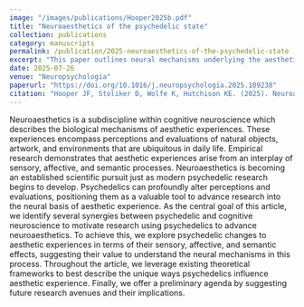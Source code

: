 ```yaml
---
image: "/images/publications/Hooper2025b.pdf"
title: "Neuroaesthetics of the psychedelic state"
collection: publications
category: manuscripts
permalink: /publication/2025-neuroaesthetics-of-the-psychedelic-state
excerpt: "This paper outlines neural mechanisms underlying the aesthetic experience during psychedelic states and calls for direct research."
date: 2025-07-26
venue: "Neuropsychologia"
paperurl: "https://doi.org/10.1016/j.neuropsychologia.2025.109238"
citation: "Hooper JF, Stoliker D, Wolfe K, Hutchison KE. (2025). Neuroaesthetics of the psychedelic state. <i>Neuropsychologia</i>."
---
```


Neuroaesthetics is a subdiscipline within cognitive neuroscience which describes the biological mechanisms of aesthetic experiences. These experiences encompass perceptions and evaluations of natural objects, artwork, and environments that are ubiquitous in daily life. Empirical research demonstrates that aesthetic experiences arise from an interplay of sensory, affective, and semantic processes. Neuroaesthetics is becoming an established scientific pursuit just as modern psychedelic research begins to develop. Psychedelics can profoundly alter perceptions and evaluations, positioning them as a valuable tool to advance research into the neural basis of aesthetic experience. As the central goal of this article, we identify several synergies between psychedelic and cognitive neuroscience to motivate research using psychedelics to advance neuroaesthetics. To achieve this, we explore psychedelic changes to aesthetic experiences in terms of their sensory, affective, and semantic effects, suggesting their value to understand the neural mechanisms in this process. Throughout the article, we leverage existing theoretical frameworks to best describe the unique ways psychedelics influence aesthetic experience. Finally, we offer a preliminary agenda by suggesting future research avenues and their implications.
